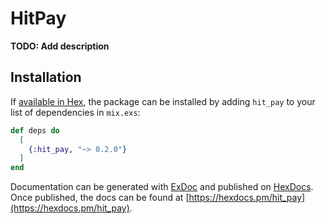 # HitPay

**TODO: Add description**

## Installation

If [available in Hex](https://hex.pm/docs/publish), the package can be installed
by adding `hit_pay` to your list of dependencies in `mix.exs`:

```elixir
def deps do
  [
    {:hit_pay, "~> 0.2.0"}
  ]
end
```

Documentation can be generated with [ExDoc](https://github.com/elixir-lang/ex_doc)
and published on [HexDocs](https://hexdocs.pm). Once published, the docs can
be found at [https://hexdocs.pm/hit_pay](https://hexdocs.pm/hit_pay).

